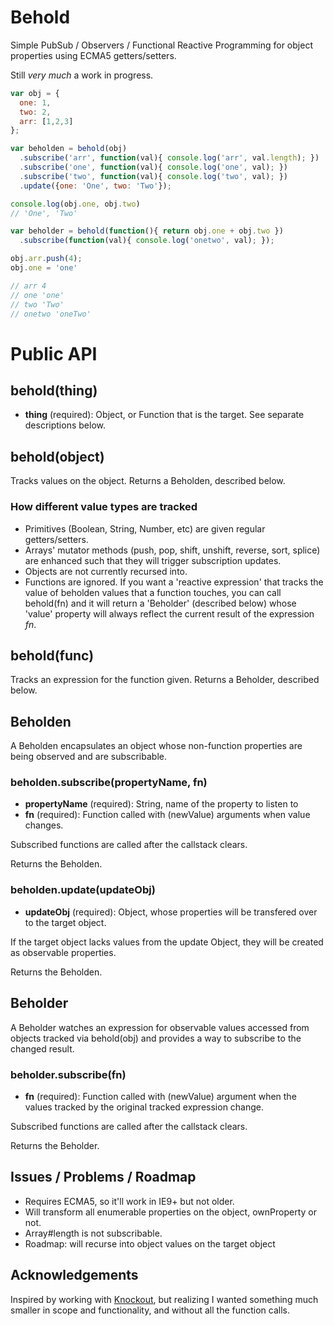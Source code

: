 # Behold

Simple PubSub / Observers / Functional Reactive Programming for object
properties using ECMA5 getters/setters.

Still *very much* a work in progress.

``` javascript
var obj = {
  one: 1,
  two: 2,
  arr: [1,2,3]
};

var beholden = behold(obj)
  .subscribe('arr', function(val){ console.log('arr', val.length); })
  .subscribe('one', function(val){ console.log('one', val); })
  .subscribe('two', function(val){ console.log('two', val); })
  .update({one: 'One', two: 'Two'});

console.log(obj.one, obj.two)
// 'One', 'Two'

var beholder = behold(function(){ return obj.one + obj.two })
  .subscribe(function(val){ console.log('onetwo', val); });

obj.arr.push(4);
obj.one = 'one'

// arr 4
// one 'one'
// two 'Two'
// onetwo 'oneTwo'
```

# Public API

## behold(thing)

- **thing** (required): Object, or Function that is the target. See separate
  descriptions below.

## behold(object)

Tracks values on the object. Returns a Beholden, described below.

### How different value types are tracked

- Primitives (Boolean, String, Number, etc) are given regular getters/setters.
- Arrays' mutator methods (push, pop, shift, unshift, reverse, sort, splice)
  are enhanced such that they will trigger subscription updates.
- Objects are not currently recursed into.
- Functions are ignored. If you want a 'reactive expression' that tracks the
  value of beholden values that a function touches, you can call behold(fn) and
  it will return a 'Beholder' (described below) whose 'value' property will
  always reflect the current result of the expression *fn*.

## behold(func)

Tracks an expression for the function given. Returns a Beholder, described
below.

## Beholden

A Beholden encapsulates an object whose non-function properties are being
observed and are subscribable.

### beholden.subscribe(propertyName, fn)

- **propertyName** (required): String, name of the property to listen to
- **fn** (required): Function called with (newValue) arguments when value
  changes.

Subscribed functions are called after the callstack clears.

Returns the Beholden.

### beholden.update(updateObj)

- **updateObj** (required): Object, whose properties will be transfered over to
  the target object.

If the target object lacks values from the update Object, they will be created
as observable properties.

Returns the Beholden.

## Beholder

A Beholder watches an expression for observable values accessed from objects
tracked via behold(obj) and provides a way to subscribe to the changed result.

### beholder.subscribe(fn)

- **fn** (required): Function called with (newValue) argument when the values
  tracked by the original tracked expression change.

Subscribed functions are called after the callstack clears.

Returns the Beholder.

## Issues / Problems / Roadmap

* Requires ECMA5, so it'll work in IE9+ but not older.
* Will transform all enumerable properties on the object, ownProperty or not.
* Array#length is not subscribable.
* Roadmap: will recurse into object values on the target object

## Acknowledgements

Inspired by working with [Knockout][], but realizing I wanted something much
smaller in scope and functionality, and without all the function calls.

[Knockout]: http://knockoutjs.com/
